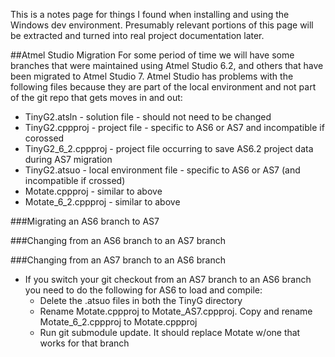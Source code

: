 This is a notes page for things I found when installing and using the Windows dev environment. Presumably relevant portions of this page will be extracted and turned into real project documentation later.

##Atmel Studio Migration
For some period of time we will have some branches that were maintained using Atmel Studio 6.2, and others that have been migrated to Atmel Studio 7. Atmel Studio has problems with the following files because they are part of the local environment and not part of the git repo that gets moves in and out:
- TinyG2.atsln - solution file - should not need to be changed
- TinyG2.cppproj - project file - specific to AS6 or AS7 and incompatible if corossed
- TinyG2_6_2.cppproj - project file occurring to save AS6.2 project data during AS7 migration 
- TinyG2.atsuo - local environment file - specific to AS6 or AS7 (and incompatible if crossed)
- Motate.cppproj - similar to above 
- Motate_6_2.cppproj - similar to above

###Migrating an AS6 branch to AS7

###Changing from an AS6 branch to an AS7 branch 

###Changing from an AS7 branch to an AS6 branch 
 
- If you switch your git checkout from an AS7 branch to an AS6 branch you need to do the following for AS6 to load and compile:
  - Delete the .atsuo files in both the TinyG directory
  - Rename Motate.cppproj to Motate_AS7.cppproj. Copy and rename Motate_6_2.cppproj to Motate.cppproj
  - Run git submodule update. It should replace Motate w/one that works for that branch

